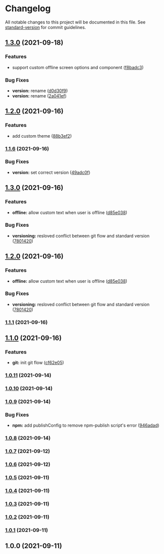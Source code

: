 # Changelog

All notable changes to this project will be documented in this file. See [standard-version](https://github.com/conventional-changelog/standard-version) for commit guidelines.

## [1.3.0](https://github.com/fashionstudio/react-native-web-app/compare/v1.1.7...v1.3.0) (2021-09-18)


### Features

* support custom offline screen options and component ([f8badc3](https://github.com/fashionstudio/react-native-web-app/commit/f8badc3497e59b914f095bb8a4a294d98f447ec4))


### Bug Fixes

* **version:** rename ([d0d30f9](https://github.com/fashionstudio/react-native-web-app/commit/d0d30f9b963e9416bc812c1ad2c02d75d26f0217))
* **version:** rename ([2a041ef](https://github.com/fashionstudio/react-native-web-app/commit/2a041ef106a3cea00c384930f5c1c014638e6958))

## [1.2.0](https://github.com/fashionstudio/react-native-web-app/compare/v1.1.6...v1.2.0) (2021-09-16)


### Features

* add custom theme ([88b3ef2](https://github.com/fashionstudio/react-native-web-app/commit/88b3ef20db1a15002f0fd8c20996fc72df77044b))

### [1.1.6](https://github.com/fashionstudio/react-native-web-app/compare/v1.1.5...v1.1.6) (2021-09-16)


### Bug Fixes

* **version:** set correct version ([49adc0f](https://github.com/fashionstudio/react-native-web-app/commit/49adc0fbd2fd2cf07be60826b6ed67a77b1fe637))

## [1.3.0](https://github.com/fashionstudio/react-native-web-app/compare/v1.1.1...v1.3.0) (2021-09-16)


### Features

* **offline:** allow custom text when user is offline ([d85e038](https://github.com/fashionstudio/react-native-web-app/commit/d85e038d5b4dee798db2a8e7dce2b01fc2795324))


### Bug Fixes

* **versioning:** resloved conflict between git flow and standard version ([7801420](https://github.com/fashionstudio/react-native-web-app/commit/7801420415303b951a81d10437fe7782cfab13d4))

## [1.2.0](https://github.com/fashionstudio/react-native-web-app/compare/v1.1.1...v1.2.0) (2021-09-16)


### Features

* **offline:** allow custom text when user is offline ([d85e038](https://github.com/fashionstudio/react-native-web-app/commit/d85e038d5b4dee798db2a8e7dce2b01fc2795324))


### Bug Fixes

* **versioning:** resloved conflict between git flow and standard version ([7801420](https://github.com/fashionstudio/react-native-web-app/commit/7801420415303b951a81d10437fe7782cfab13d4))

### [1.1.1](https://github.com/fashionstudio/react-native-web-app/compare/v1.1.0...v1.1.1) (2021-09-16)

## [1.1.0](https://github.com/fashionstudio/react-native-web-app/compare/v1.0.11...v1.1.0) (2021-09-16)


### Features

* **git:** init git flow ([cf62e05](https://github.com/fashionstudio/react-native-web-app/commit/cf62e058756e4dcf65901316aa6483b7668a61da))

### [1.0.11](https://github.com/fashionstudio/react-native-web-app/compare/v1.0.9...v1.0.11) (2021-09-14)

### [1.0.10](https://github.com/fashionstudio/react-native-web-app/compare/v1.0.9...v1.0.10) (2021-09-14)

### [1.0.9](https://github.com/fashionstudio/react-native-web-app/compare/v1.0.8...v1.0.9) (2021-09-14)


### Bug Fixes

* **npm:** add publishConfig to remove npm-publish script's error ([946adad](https://github.com/fashionstudio/react-native-web-app/commit/946adadc39ad2c0696d40fa9c933e0d431ca7c7e))

### [1.0.8](https://github.com/fashionstudio/react-native-web-app/compare/v1.0.7...v1.0.8) (2021-09-14)

### [1.0.7](https://github.com/fashionstudio/react-native-web-app/compare/v1.0.6...v1.0.7) (2021-09-12)

### [1.0.6](https://github.com/fashionstudio/react-native-web-app/compare/v1.0.5...v1.0.6) (2021-09-12)

### [1.0.5](https://github.com/fashionstudio/react-native-web-app/compare/v1.0.4...v1.0.5) (2021-09-11)

### [1.0.4](https://github.com/fashionstudio/react-native-web-app/compare/v1.0.3...v1.0.4) (2021-09-11)

### [1.0.3](https://github.com/fashionstudio/react-native-web-app/compare/v1.0.2...v1.0.3) (2021-09-11)

### [1.0.2](https://github.com/fashionstudio/react-native-web-app/compare/v1.0.1...v1.0.2) (2021-09-11)

### [1.0.1](https://github.com/fashionstudio/react-native-web-app/compare/v1.0.0...v1.0.1) (2021-09-11)

## 1.0.0 (2021-09-11)
